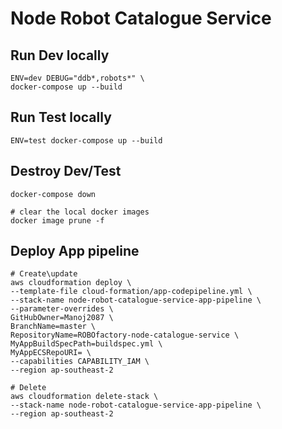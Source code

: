 # Node Robot Catalogue Service

## Run Dev locally
```
ENV=dev DEBUG="ddb*,robots*" \
docker-compose up --build
```
## Run Test locally
```
ENV=test docker-compose up --build
```
## Destroy Dev/Test
```
docker-compose down

# clear the local docker images
docker image prune -f
```

## Deploy App pipeline
```
# Create\update
aws cloudformation deploy \
--template-file cloud-formation/app-codepipeline.yml \
--stack-name node-robot-catalogue-service-app-pipeline \
--parameter-overrides \
GitHubOwner=Manoj2087 \
BranchName=master \
RepositoryName=ROBOfactory-node-catalogue-service \
MyAppBuildSpecPath=buildspec.yml \
MyAppECSRepoURI= \
--capabilities CAPABILITY_IAM \
--region ap-southeast-2

# Delete
aws cloudformation delete-stack \
--stack-name node-robot-catalogue-service-app-pipeline \
--region ap-southeast-2
```